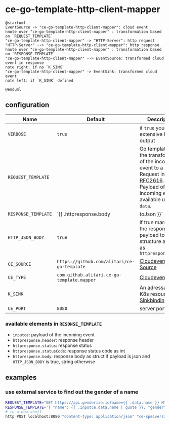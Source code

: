 # ce-go-template-http-client-mapper

```plantuml
@startuml
EventSource -> "ce-go-template-http-client-mapper": cloud event
hnote over "ce-go-template-http-client-mapper" : transformation based on `REQUEST_TEMPLATE`
"ce-go-template-http-client-mapper" -> "HTTP-Server": http request
"HTTP-Server" --> "ce-go-template-http-client-mapper": http response
hnote over "ce-go-template-http-client-mapper" : transformation based on `RESPONSE_TEMPLATE`
"ce-go-template-http-client-mapper" --> EventSource: transformed cloud event in response
note right: if no `K_SINK`
"ce-go-template-http-client-mapper" -> EventSink: transformed cloud event
note left: if `K_SINK` defined

@enduml
```

## configuration

| Name | Default | Description |
| ---- | ------- | ----------- |
| `VERBOSE` | `true` | if `true` you get an extensive log output |
| `REQUEST_TEMPLATE` |  | Go template for the transformation of the incoming event to a HTTP-Request in form of [RFC2616](https://tools.ietf.org/html/rfc2616#section-5). Payload of the incoming event is available under `data`. |
| `RESPONSE_TEMPLATE` | `{{ .httpresponse.body | toJson }}` | Go template for the transformation of the outcoming HTTP response to the outcoming cloud event payload. |
| `HTTP_JSON_BODY` | `true` | if true marshalls the response payload to a data structure available as `httpresponse.body` |
| `CE_SOURCE` | `https://github.com/alitari/ce-go-template` | [Cloudevent Source](https://github.com/cloudevents/spec/blob/v1.0/spec.md#source-1)  |
| `CE_TYPE` | `com.github.alitari.ce-go-template.mapper` | [Cloudevent Type](https://github.com/cloudevents/spec/blob/v1.0/spec.md#type)  |
| `K_SINK` |  | An adressable K8s resource. see [Sinkbinding](https://knative.dev/docs/eventing/samples/sinkbinding/) |
| `CE_PORT` | `8080` | server port |

### available elements in `RESONSE_TEMPLATE`

 - `inputce`: payload of the incoming event
 - `httpresponse.header`: response header
 - `httpresponse.status`: response status
 - `httpresponse.statusCode`: response status code as int
 - `httpresponse.body`: response body as struct if payload is json and `HTTP_JSON_BODY` is true, string otherwise 

## examples

### use external service to find out the gender of a name

```bash
REQUEST_TEMPLATE="GET https://api.genderize.io?name={{ .data.name }} HTTP/1.1"$'\n'"content-type: application/json"$'\n'$'\n' \
RESPONSE_TEMPLATE='{ "name": {{ .inputce.data.name | quote }}, "gender": {{ .httpresponse.body.gender | quote }} }' go run cmd/http-client-mapper/main.go
# in a new shell
http POST localhost:8080 "content-type: application/json" "ce-specversion: 1.0" "ce-source: http-command" "ce-type: example" "ce-id: 123-abc" name=Daniela
```